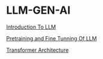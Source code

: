 # LLM-GEN-AI

[Introduction To LLM](https://github.com/KARTIKPARATKAR/LLM-GEN-AI/blob/main/IntroToLLMs.ipynb)

[Pretraining and Fine Tunning Of LLM](https://github.com/KARTIKPARATKAR/LLM-GEN-AI/blob/main/PretrainingVSFIneTunning.ipynb)

[Transformer Architecture](https://github.com/KARTIKPARATKAR/LLM-GEN-AI/blob/main/Transformers.ipynb)
